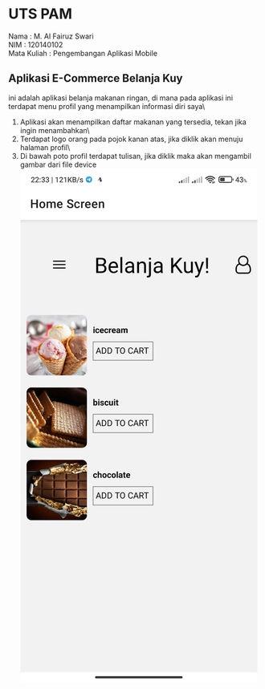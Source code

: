 # UTS PAM
Nama : M. Al Fairuz Swari\
NIM  : 120140102\
Mata Kuliah : Pengembangan Aplikasi Mobile

## Aplikasi E-Commerce Belanja Kuy
ini adalah aplikasi belanja makanan ringan, di mana pada aplikasi ini terdapat menu profil yang menampilkan informasi diri saya\
1. Aplikasi akan menampilkan daftar makanan yang tersedia, tekan jika ingin menambahkan\
2. Terdapat logo orang pada pojok kanan atas, jika diklik akan menuju halaman profil\
3. Di bawah poto profil terdapat tulisan, jika diklik maka akan mengambil gambar dari file device
![logo](https://github.com/alfairuzswari/UTSPAM/blob/668d13f20b60c300fa24d3d7d285243eaf818200/assets/homescreen.jpg)

